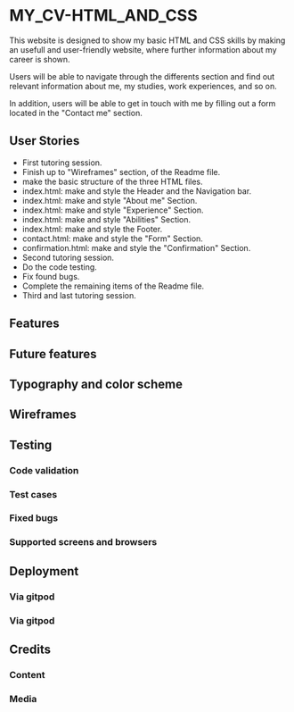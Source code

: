 # MY_CV-HTML_AND_CSS

This website is designed to show my basic HTML and CSS skills by making an usefull and user-friendly website, where further information about my career is shown.

Users will be able to navigate through the differents section and find out relevant information about me, my studies, work experiences, and so on.

In addition, users will be able to get in touch with me by filling out a form located in the "Contact me" section.  

## User Stories

- First tutoring session.
- Finish up to "Wireframes" section, of the Readme file.
- make the basic structure of the three HTML files. 
- index.html: make and style the Header and the Navigation bar.
- index.html: make and style "About me" Section.
- index.html: make and style "Experience" Section.
- index.html: make and style "Abilities" Section.
- index.html: make and style the Footer.
- contact.html: make and style the "Form" Section.
- confirmation.html: make and style the "Confirmation" Section.
- Second tutoring session.
- Do the code testing.
- Fix found bugs.
- Complete the remaining items of the Readme file.
- Third and last tutoring session.

## Features

## Future features

## Typography and color scheme

## Wireframes

## Testing
### Code validation
### Test cases 
### Fixed bugs
### Supported screens and browsers


## Deployment
### Via gitpod
### Via gitpod


## Credits
### Content
### Media
